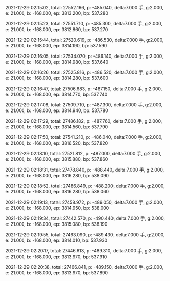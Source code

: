 2021-12-29 02:15:02, total: 27552.166, p: -485.040, delta:7.000 手, g:2.000, e: 21.000, b: -168.000, ep: 3813.200, bp: 537.280

2021-12-29 02:15:23, total: 27551.710, p: -485.300, delta:7.000 手, g:2.000, e: 21.000, b: -168.000, ep: 3812.860, bp: 537.270

2021-12-29 02:15:44, total: 27520.619, p: -486.530, delta:7.000 手, g:2.000, e: 21.000, b: -168.000, ep: 3814.190, bp: 537.590

2021-12-29 02:16:05, total: 27534.070, p: -486.140, delta:7.000 手, g:2.000, e: 21.000, b: -168.000, ep: 3814.980, bp: 537.640

2021-12-29 02:16:26, total: 27525.816, p: -486.520, delta:7.000 手, g:2.000, e: 21.000, b: -168.000, ep: 3814.280, bp: 537.600

2021-12-29 02:16:47, total: 27506.683, p: -487.150, delta:7.000 手, g:2.000, e: 21.000, b: -168.000, ep: 3814.770, bp: 537.740

2021-12-29 02:17:08, total: 27509.710, p: -487.300, delta:7.000 手, g:2.000, e: 21.000, b: -168.000, ep: 3814.940, bp: 537.780

2021-12-29 02:17:29, total: 27486.182, p: -487.760, delta:7.000 手, g:2.000, e: 21.000, b: -168.000, ep: 3814.560, bp: 537.790

2021-12-29 02:17:50, total: 27541.210, p: -486.040, delta:7.000 手, g:2.000, e: 21.000, b: -168.000, ep: 3816.520, bp: 537.820

2021-12-29 02:18:10, total: 27521.812, p: -487.000, delta:7.000 手, g:2.000, e: 21.000, b: -168.000, ep: 3815.880, bp: 537.860

2021-12-29 02:18:31, total: 27478.840, p: -488.440, delta:7.000 手, g:2.000, e: 21.000, b: -168.000, ep: 3816.280, bp: 538.090

2021-12-29 02:18:52, total: 27486.849, p: -488.200, delta:7.000 手, g:2.000, e: 21.000, b: -168.000, ep: 3816.280, bp: 538.060

2021-12-29 02:19:13, total: 27458.972, p: -489.050, delta:7.000 手, g:2.000, e: 21.000, b: -168.000, ep: 3814.950, bp: 538.000

2021-12-29 02:19:34, total: 27442.570, p: -490.440, delta:7.000 手, g:2.000, e: 21.000, b: -168.000, ep: 3815.080, bp: 538.190

2021-12-29 02:19:55, total: 27463.090, p: -489.430, delta:7.000 手, g:2.000, e: 21.000, b: -168.000, ep: 3814.010, bp: 537.930

2021-12-29 02:20:17, total: 27446.613, p: -489.310, delta:7.000 手, g:2.000, e: 21.000, b: -168.000, ep: 3813.970, bp: 537.910

2021-12-29 02:20:38, total: 27466.841, p: -489.150, delta:7.000 手, g:2.000, e: 21.000, b: -168.000, ep: 3813.970, bp: 537.890
